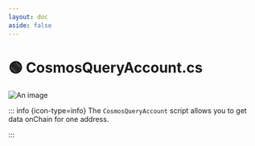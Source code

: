 ```yaml
---
layout: doc
aside: false
--- 
```

<script setup>
  import {DividePage} from 'vitepress-theme-api';
</script>
 
# 🟢 CosmosQueryAccount.cs


![An image](img/CosmosQueryAccount.png) 
 

::: info {icon-type=info}
The ```CosmosQueryAccount``` script allows you to get data onChain for one address.  
 
:::
 


<DividePage :top="63">
<template #left>

## Chain Configuration <Badge type="tip" text="Object" />

Add the object containing the script [CosmosChainConfig.cs](/scripts/CosmosChainConfig.cs )

## Call On Load <Badge type="tip" text="Bool" />

Runs the query on chain when loading the object

## Button Onclick <Badge type="tip" text="Button" />

Add the button you created to your scene to interact with the signer

## Select Query <Badge type="tip" text="List" />

Select the query to do onchain.  
Currently we support two queries:
1. Amount available
2. Total rewards

## Address <Badge type="tip" text="String" />

This is the address to query.
If the user is already logged in, we use the ```PlayerCosmosAddr``` variable from ```PlayerPrefs``` to retrieve the player's address.

``` C#
PlayerPrefs.GetString("PlayerCosmosAddr");
```
 
</template>
<template #right>

![An image](img/script11.png)

</template>
</DividePage>
 
